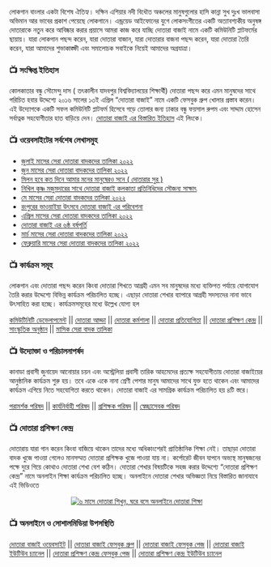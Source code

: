 লোকগান বাংলার একটা বিশেষ ঐতিহ্য। দক্ষিন এশিয়ার নদী বিধৌত অঞ্চলের মানুষগুলোর হাসি কান্না সুখ দুঃখ ভালবাসা অভিমান আর ভাবের প্রকাশ পেয়েছে লোকগানে। এন্ড্রয়েড আইফোনের যুগে লোকসংগীতের একটি অত্যাবশ্যকীয় অনুষঙ্গ দোতারাকে নতুন করে আবিষ্কার করার প্রয়াসে আমরা কাজ করে যাচ্ছি দোতারা বাজাই নামে একটি কমিউনিটি প্লাটফর্মের ছায়ায়। যারা লোকগান পছন্দ করেন, যারা দোতারা বাজান, যারা দোতারার বাজনা পছন্দ করেন, যারা দোতারা তৈরি করেন, যারা আমাদের শুভাকাঙ্ক্ষী এবং সমালোচক সবাইকে নিয়েই আমাদের অগ্রযাত্রা। 

### 📺 সংক্ষিপ্ত ইতিহাস
কোলকাতার বন্ধু সৌমেন্দু দাস ( তৎকালীন যাদবপুর বিশ্ববিদ্যালয়ের শিক্ষার্থী) দোতারা পছন্দ করে এমন মানুষদের সাথে পরিচিত হবার উদ্দেশ্যে ২০১৬ সালের ১৩ই এপ্রিল “দোতারা বাজাই” নামে একটি ফেসবুক গ্রুপ খোলার প্রস্তাব করেন। এই উদ্যোগকে একটি সফল কমিউনিটি প্লাটফর্ম হিসেবে গড়ে তোলার জন্য ঢাকার বন্ধু ফয়সাল রুপম এবং সাদ্দাম হোসেন সর্বাত্নক সহযোগীতার হাত বাড়িয়ে দেন। [দোতারা বাজাই এর বিস্তারিত ইতিহাস](https://dotarabajai.com/history) এই লিংকে। 

### 📺 ওয়েবসাইটের সর্বশেষ লেখাসমুহ
<!-- BLOGPOSTS:START -->
- [জুলাই মাসের সেরা দোতারা বাদকদের তালিকা ২০২২](https://dotarabajai.com/best-dotara-player/best-dotara-player-of-july-2022/)
- [জুন মাসের সেরা দোতারা বাদকদের তালিকা ২০২২](https://dotarabajai.com/best-dotara-player/best-dotara-player-of-june-2022/)
- [মিলন হবে কত দিনে আমার মনের মানুষেরও সনে ( দোতারার সুর )](https://dotarabajai.com/dotarar-sur/milon-hobe-koto-dine-amar-moner-manuser-sone/)
- [নিখিল কৃষ্ণ মজুমদারের সাথে দোতারা বাজাই কলকাতা প্রতিনিধিদের সৌজন্য সাক্ষাৎ](https://dotarabajai.com/courtesy-visit/dotara-bajai-kolkata-authority-meet-nikhil-krishna-mojumdar/)
- [মে মাসের সেরা দোতারা বাদকদের তালিকা ২০২২](https://dotarabajai.com/best-dotara-player/best-dotara-player-of-may-2022/)
- [রংপুরের ভাওয়াইয়া উৎসবে দোতারা বাজাই এর পরিবেশনা](https://dotarabajai.com/program/dotara-bajai-performed-at-vawaiya-festival/)
- [এপ্রিল মাসের সেরা দোতারা বাদকদের তালিকা ২০২২](https://dotarabajai.com/best-dotara-player/best-dotara-player-of-april-2022/)
- [দোতারা বাজাই এর ৬ষ্ঠ বর্ষপূর্তি](https://dotarabajai.com/anniversary-celebration/dotara-bajai-6th-year-celebration/)
- [মার্চ মাসের সেরা দোতারা বাদকদের তালিকা ২০২২](https://dotarabajai.com/best-dotara-player/best-dotara-player-of-march-2022/)
- [ফেব্রুয়ারি মাসের সেরা দোতারা বাদকদের তালিকা ২০২২](https://dotarabajai.com/best-dotara-player/best-dotara-player-of-february-2022/)
<!-- BLOGPOSTS:END -->

### 📺 কার্যক্রম সমূহ
লোকগান এবং দোতারা পছন্দ করেন কিংবা দোতারা শিখতে আগ্রহী এমন সব মানুষদের মধ্যে ব্যক্তিগত পর্যায়ে যোগাযোগ তৈরি করার উদ্দেশ্যে বিভিন্ন কার্যক্রম পরিচালিত হচ্ছে। এছাড়া দোতারা শেখার ব্যাপারে আগ্রহী সদস্যদের নানা ভাবে উৎসাহিত করা হচ্ছে। কার্যক্রমসমূহের মধ্যে উল্লেখ যোগ্য হল <p>
[কমিউটিনিটি ডেভেলাপমেন্ট](https://www.facebook.com/groups/dotaraa) || [দোতারা আড্ডা](https://dotarabajai.com/category/dotara-adda) ||  [দোতারা কর্মশালা](https://dotarabajai.com/category/dotara-workshop) || [দোতারা প্রতিযোগিতা](https://dotarabajai.com/category/dotara-contest) || [দোতারা প্রশিক্ষণ কেন্দ্র](https://www.facebook.com/dtc.hq) || [সাংস্কৃতিক অনুষ্ঠান](https://dotarabajai.com/category/program) || [মাসিক সেরা বাদক তালিকা](https://dotarabajai.com/category/best-dotara-player) </p>

### 📺 উদ্যোক্তা ও পরিচালনাপর্ষদ
কানাডা প্রবাসী জুনায়েদ আনোয়ার চয়ন এবং অস্ট্রেলিয়া প্রবাসী তারিক আহমেদের প্রত্যক্ষ সহযোগীতায় দোতারা বাজাইয়ের আনুষ্ঠানিক কার্যক্রম শুরু হয়। তবে একে একে নানা শ্রেণী পেশার মানুষ আমাদের সাথে যুক্ত হতে থাকেন এবং আমাদের কার্যক্রম এগিয়ে নিতে সহযোগিতা করতে থাকেন। দোতারা বাজাই এর সামগ্রিক কার্যক্রম পরিচালিত হয় ৪টি স্তরে। <p>
[পরামর্শক পরিষদ](https://dotarabajai.com/advisory-council) || [কার্যনির্বাহী পরিষদ](https://dotarabajai.com/executive-council) || [প্রশিক্ষক পরিষদ](https://dotarabajai.com/instructor-council) || [স্বেচ্ছাসেবক পরিষদ](https://dotarabajai.com/volunteer-council) </p>

### 📺 দোতারা প্রশিক্ষণ কেন্দ্র
দোতারায় যারা গান করেন কিংবা বাজিয়ে থাকেন তাদের মধ্যে অধিকাংশেরই প্রাতিষ্ঠানিক শিক্ষা নেই। তাছাড়া দোতারা বাদক খুজে পাওয়া গেলেও মানসম্মত দোতারা প্রশিক্ষক খুজে পাওয়া যায় না। কর্পোরেট জীবন যাপনে অভ্যস্থ মানুষজনের পক্ষে দুরে গিয়ে কোথাও দোতারা শেখা বেশ কঠিন। দোতারা শেখার বিষয়টিকে সহজ করার উদ্দেশ্যে “দোতারা প্রশিক্ষণ কেন্দ্র” নামে অনলাইন শিক্ষা কার্যক্রম পরিচালিত হচ্ছে। অনলাইনে দোতারা শেখার অভিজ্ঞতা নিয়ে বিস্তারিত জানাযাবে এই ভিডিওতে <p align="center"> [![৬ মাসে দোতারা শিখুন, ঘরে বসে অনলাইনে দোতারা শিক্ষা](https://img.youtube.com/vi/qQvQVsx-MMU/0.jpg)](https://www.youtube.com/watch?v=qQvQVsx-MMU) </p>

### 📺 অনলাইনে ও সোশালমিডিয়া উপসস্থিতি
[দোতারা বাজাই ওয়েবসাইট](https://dotarabajai.com) || [দোতারা বাজাই ফেসবুক গ্রুপ](https://www.facebook.com/groups/dotaraa) || [দোতারা বাজাই ফেসবুক পেজ](https://www.facebook.com/dotarabajai.hq) || [দোতারা বাজাই ইউটিউব চ্যানেল](https://www.youtube.com/channel/UC9__3LDiQJq6i2TdGlkDPLw) || [দোতারা প্রশিক্ষণ কেন্দ্র ফেসবুক পেজ](https://www.facebook.com/dtc.hq) || [দোতারা প্রশিক্ষণ কেন্দ্র ইউটিউব চ্যানেল](https://www.youtube.com/c/dtchq) 
<!---
dotaraa/dotaraa is a ✨ special ✨ repository because its `README.md` (this file) appears on your GitHub profile.
You can click the Preview link to take a look at your changes.
--->

